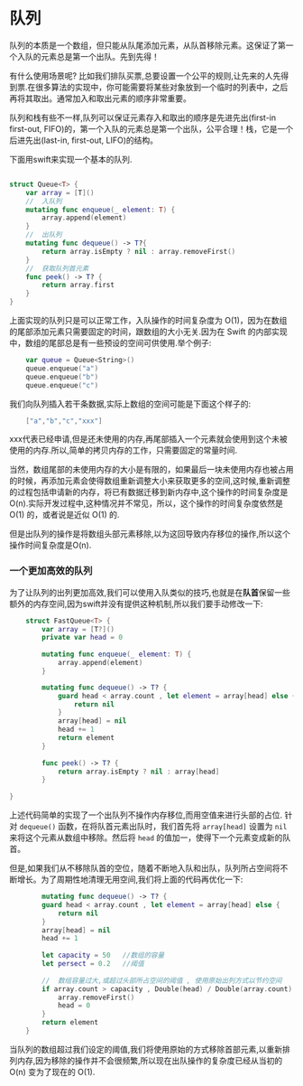 # 队列

队列的本质是一个数组，但只能从队尾添加元素，从队首移除元素。这保证了第一个入队的元素总是第一个出队。先到先得！

有什么使用场景呢? 比如我们排队买票,总要设置一个公平的规则,让先来的人先得到票.在很多算法的实现中，你可能需要将某些对象放到一个临时的列表中，之后再将其取出。通常加入和取出元素的顺序非常重要。

队列和栈有些不一样,队列可以保证元素存入和取出的顺序是先进先出(first-in first-out, FIFO)的，第一个入队的元素总是第一个出队，公平合理！栈，它是一个后进先出(last-in, first-out, LIFO)的结构。

下面用swift来实现一个基本的队列.

``` swift

struct Queue<T> {
    var array = [T]()
    //  入队列
    mutating func enqueue(_ element: T) {
        array.append(element)
    }
    //  出队列
    mutating func dequeue() -> T?{
        return array.isEmpty ? nil : array.removeFirst()
    }
    //  获取队列首元素
    func peek() -> T? {
        return array.first
    }
}

```

上面实现的队列只是可以正常工作，入队操作的时间复杂度为 O(1)，因为在数组的尾部添加元素只需要固定的时间，跟数组的大小无关.因为在 Swift 的内部实现中，数组的尾部总是有一些预设的空间可供使用.举个例子:

``` swift
	var queue = Queue<String>()
	queue.enqueue("a")
	queue.enqueue("b")
	queue.enqueue("c")
```
我们向队列插入若干条数据,实际上数组的空间可能是下面这个样子的:
``` swift
	["a","b","c","xxx"]
```
xxx代表已经申请,但是还未使用的内存,再尾部插入一个元素就会使用到这个未被使用的内存.所以,简单的拷贝内存的工作，只需要固定的常量时间.

当然，数组尾部的未使用内存的大小是有限的，如果最后一块未使用内存也被占用的时候，再添加元素会使得数组重新调整大小来获取更多的空间,这时候,重新调整的过程包括申请新的内存，将已有数据迁移到新内存中,这个操作的时间复杂度是 O(n).实际开发过程中,这种情况并不常见，所以，这个操作的时间复杂度依然是 O(1) 的，或者说是近似 O(1) 的.

但是出队列的操作是将数组头部元素移除,以为这回导致内存移位的操作,所以这个操作时间复杂度是O(n).

### 一个更加高效的队列
为了让队列的出列更加高效,我们可以使用入队类似的技巧,也就是在**队首**保留一些额外的内存空间,因为swift并没有提供这种机制,所以我们要手动修改一下:
``` swift
	struct FastQueue<T> {
	    var array = [T?]()
	    private var head = 0
	    
	    mutating func enqueue(_ element: T) {
	        array.append(element)
	    }

	    mutating func dequeue() -> T? {
	        guard head < array.count , let element = array[head] else {
	            return nil
	        }
	        array[head] = nil
	        head += 1
	        return element
	    }
	    
	    func peek() -> T? {
	        return array.isEmpty ? nil : array[head]
	    }
    
}
```

上述代码简单的实现了一个出队列不操作内存移位,而用空值来进行头部的占位.
针对 `dequeue()` 函数，在将队首元素出队时，我们首先将 `array[head]` 设置为 `nil` 来将这个元素从数组中移除。然后将 `head` 的值加一，使得下一个元素变成新的队首。

但是,如果我们从不移除队首的空位，随着不断地入队和出队，队列所占空间将不断增长。为了周期性地清理无用空间,我们将上面的代码再优化一下:
``` swift 
	    mutating func dequeue() -> T? {
        guard head < array.count , let element = array[head] else {
            return nil
        }
        array[head] = nil
        head += 1
        
        let capacity = 50   //数组的容量
        let persect = 0.2   //阈值
        
        //  数组容量过大,或超过头部所占空间的阈值 , 使用原始出列方式以节约空间
        if array.count > capacity , Double(head) / Double(array.count) > persect {
            array.removeFirst()
            head = 0
        }
        return element
    }
```
当队列的数组超过我们设定的阈值,我们将使用原始的方式移除首部元素,以重新排列内存,因为移除的操作并不会很频繁,所以现在出队操作的复杂度已经从当初的 O(n) 变为了现在的 O(1).






